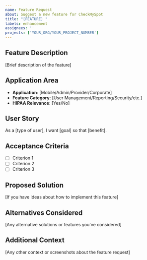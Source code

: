 ```yaml
---
name: Feature Request
about: Suggest a new feature for CheckMySpot
title: "[FEATURE] "
labels: enhancement
assignees: ''
projects: ['YOUR_ORG/YOUR_PROJECT_NUMBER']
---
```


## Feature Description
[Brief description of the feature]

## Application Area
- **Application**: [Mobile/Admin/Provider/Corporate]
- **Feature Category**: [User Management/Reporting/Security/etc.]
- **HIPAA Relevance**: [Yes/No]

## User Story
As a [type of user], I want [goal] so that [benefit].

## Acceptance Criteria
- [ ] Criterion 1
- [ ] Criterion 2
- [ ] Criterion 3

## Proposed Solution
[If you have ideas about how to implement this feature]

## Alternatives Considered
[Any alternative solutions or features you've considered]

## Additional Context
[Any other context or screenshots about the feature request]
